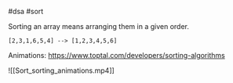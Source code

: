 #dsa #sort

Sorting an array means arranging them in a given order.

```
[2,3,1,6,5,4] --> [1,2,3,4,5,6]
```

Animations: https://www.toptal.com/developers/sorting-algorithms

![[Sort_sorting_animations.mp4]]
